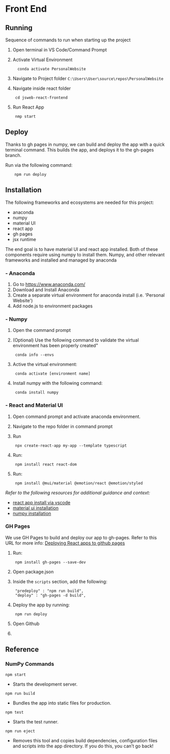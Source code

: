 # Front End

## Running

Sequence of commands to run when starting up the project

1. Open terminal in VS Code/Command Prompt
2. Activate Virtual Environment

         conda activate PersonalWebsite
3. Navigate to Project folder `C:\Users\User\source\repos\PersonalWebsite`
4. Navigate inside react folder

        cd jsweb-react-frontend
5. Run React App

        nmp start

## Deploy

Thanks to gh pages in numpy, we can build and deploy the app with a quick terminal command.
This builds the app, and deploys it to the gh-pages branch.

Run via the following command:

        npm run deploy

## Installation

The following frameworks and ecosystems are needed for this project:

- anaconda
- numpy
- material UI
- react app
- gh pages
- jsx runtime

The end goal is to have material UI and react app installed. Both of these components require using numpy to install them. Numpy, and other relevant frameworks and installed and managed by anaconda

### - Anaconda

1. Go to <https://www.anaconda.com/>
2. Download and Install Anaconda
3. Create a separate virtual environment for anaconda install (i.e. 'Personal Website')
4. Add node.js to environment packages

### - Numpy

1. Open the command prompt
2. (Optional) Use the following command to validate the virtual environment has been properly created"

        conda info --envs

3. Active the virtual environment:

        conda activate [environment name]
4. Install numpy with the following command:

        conda install numpy

### - React and Material UI

1. Open command prompt and activate anaconda environment.
2. Navigate to the repo folder in command prompt
3. Run

        npx create-react-app my-app --template typescript

4. Run:

        npm install react react-dom
5. Run:

        npm install @mui/material @emotion/react @emotion/styled

*Refer to the following resources for additional guidance and context:*

- [react app install via vscode](<https://code.visualstudio.com/docs/nodejs/reactjs-tutorial>)
- [material ui installation](https://mui.com/material-ui/getting-started/installation/)
- [numpy installation](<https://numpy.org/install/>)

### GH Pages

We use GH Pages to build and deploy our app to gh-pages.
Refer to this URL for more info:
[Deploying React apps to github pages](https://blog.logrocket.com/deploying-react-apps-github-pages/)

1. Run:

        npm install gh-pages --save-dev
2. Open package.json
3. Inside the `scripts` section, add the following:

        "predeploy" : "npm run build",
        "deploy" : "gh-pages -d build",

4. Deploy the app by running:

        npm run deploy
5. Open Github
6.

## Reference

### NumPy Commands

`npm start`

- Starts the development server.

`npm run build`

- Bundles the app into static files for production.

`npm test`

- Starts the test runner.

`npm run eject`

- Removes this tool and copies build dependencies, configuration files and scripts into the app directory. If you do this, you can’t go back!

